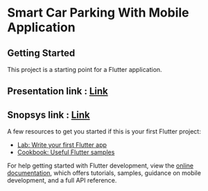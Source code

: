 # Smart Car Parking With Mobile Application


## Getting Started

This project is a starting point for a Flutter application.
## Presentation link : <a href="https://www.canva.com/design/DAFdurFydeg/XtB_sUd2ZbmzV-jLP6wzTQ/view?utm_content=DAFdurFydeg&utm_campaign=designshare&utm_medium=link2&utm_source=sharebutton"> Link <a/>
## Snopsys link : <a href="https://docs.google.com/document/d/1ZsyngNLY_X-dFTtt3dfCJGs07xzUuPtQ/edit?usp=sharing&ouid=103362632489635974097&rtpof=true&sd=true"> Link <a/>
A few resources to get you started if this is your first Flutter project:

- [Lab: Write your first Flutter app](https://docs.flutter.dev/get-started/codelab)
- [Cookbook: Useful Flutter samples](https://docs.flutter.dev/cookbook)

For help getting started with Flutter development, view the
[online documentation](https://docs.flutter.dev/), which offers tutorials,
samples, guidance on mobile development, and a full API reference.
